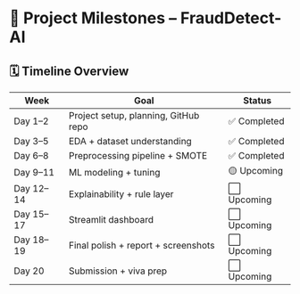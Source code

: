 # 📆 Project Milestones – FraudDetect-AI

## 🗓️ Timeline Overview

| Week | Goal                                    | Status      |
|------|-----------------------------------------|-------------|
| Day 1–2   | Project setup, planning, GitHub repo           | ✅ Completed |
| Day 3–5   | EDA + dataset understanding                    | ✅ Completed |
| Day 6–8   | Preprocessing pipeline + SMOTE                 | ✅ Completed |
| Day 9–11  | ML modeling + tuning                          | 🟡 Upcoming |
| Day 12–14 | Explainability + rule layer                   | ⬜ Upcoming  |
| Day 15–17 | Streamlit dashboard                           | ⬜ Upcoming  |
| Day 18–19 | Final polish + report + screenshots           | ⬜ Upcoming  |
| Day 20    | Submission + viva prep                        | ⬜ Upcoming  |
